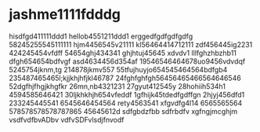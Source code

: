 # jashme1111fdddg
hisdfgd411111ddd1
hellob4551211ddd1
erggedfgdfgdfgdfg
58245255545111111
hjm4456545v21111
kl56464414712111
zdf456445ig2231
424245454vfdff
54654ghj434341
ghjhtuj45645 xdvdv1
lllfghzhbzhb11
dfgh654654bdfvgf
asd4634456d354af
19546546464678uo9456vdvdqf
5245754jknm,tg
214878jkmv557
55tfujhuyjo654545464564bdfgb4
235487465465l;kjjkhjhfjkl46787
24fghfghfgh56456465466564646546
52dgfhjfhgjkhgfkr
26mn,nb4321231
27gyut412545y
28hohiih534h1
4594585646421
30ljkhkhjh654vfeddf
1gfhijk45tdedfgdffgn
2hjyj456dfd1
233245445541
6545646454564
rety4563541
xfgvdfg4l14
6565565564
578578578578787865
45645612d
sdfgbdzfbb
sdfrbdfv
xgfngjmcghjm
vsdfvdfbvADbv
vdfvSDFvlsdjfnvodf
